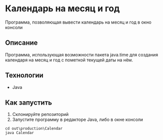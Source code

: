 # Календарь на  месяц и год

Программа, позволяющая вывести календарь на месяц и год в окно консоли

## Описание

Программа, использующая возможности пакета java.time для создания календаря на месяц и год с пометкой текущей даты на нём.

## Технологии

* Java

## Как запустить

1. Склонируйте репозиторий
2. Запустите программу в редакторе Java, либо в окне консоли
~~~
cd out\production\Calendar
java Calendar
~~~
